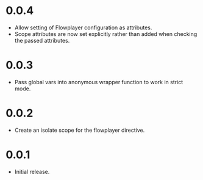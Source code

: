 # 0.0.4
* Allow setting of Flowplayer configuration as attributes.
* Scope attributes are now set explicitly rather than added when checking the passed attributes.

# 0.0.3
* Pass global vars into anonymous wrapper function to work in strict mode.

# 0.0.2
* Create an isolate scope for the flowplayer directive.

# 0.0.1
* Initial release.
